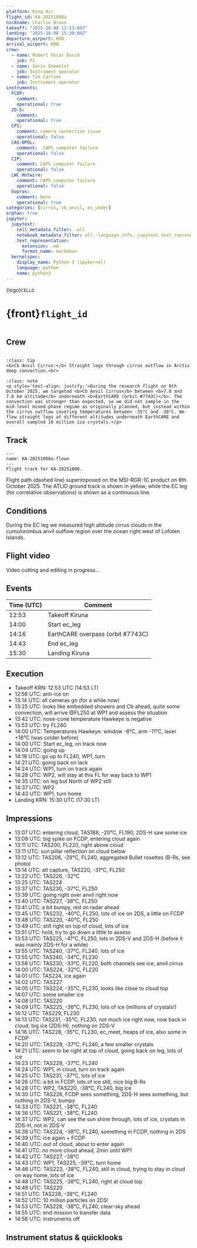 ```yaml
---
platform: King Air
flight_id: KA-20251008a
nickname: Charlie Bravo
takeoff: "2025-10-08 12:53:00Z"
landing: "2025-10-08 15:30:00Z"
departure_airport: KRN
arrival_airport: KRN
crew:
  - name: Robert Oscar David
    job: PI
  - name: Sorin Ghemulet
    job: Instrument operator
  - name: Tim Carlsen
    job: Instrument operator
instruments:
  FCDP:
    comment:
    operational: true
  2D-S:
    comment:
    operational: true
  CPI:
    comment: camera connection issue
    operational: false
  CAS-DPOL:
    comment:  CAPS computer failure
    operational: false
  CIP:
    comment: CAPS computer failure
    operational: false
  LWC Hotwire:
    comment: CAPS computer failure
    operational: false
  Gopros:
    comment: None
    operational: true
categories: [cirrus, cb_anvil, ec_under]
orphan: true
jupyter:
  jupytext:
    cell_metadata_filter: -all
    notebook_metadata_filter: all,-language_info,-jupytext.text_representation.format_version,-jupytext.text_representation.jupytext_version
    text_representation:
      extension: .md
      format_name: markdown
  kernelspec:
    display_name: Python 3 (ipykernel)
    language: python
    name: python3
---
```


{logo}`CELLO`

# {front}`flight_id`

```{badges}
```

## Crew

```{crew-list}
```

```{admonition} EarthCARE target scenarios
:class: tip
<b>Cb Anvil Cirrus:</b> Straight legs through cirrus outflow in Arctic deep convection.<br>
```


```{admonition} Flight summary
:class: note
<p style='text-align: justify;'>During the research flight on 8th October 2025, we targeted <b>Cb Anvil Cirrus</b> between <b>7.0 and 7.6 km altitude</b> underneath <b>EarthCARE (orbit #7743C)</b>. The convection was stronger than expected, so we did not sample in the mid-level mixed-phase regime as originally planned, but instead within the cirrus outflow covering temperatures between -35°C and -38°C. We flew straight legs at different altitudes underneath EarthCARE and overall sampled 10 million ice crystals.</p>
```


## Track

```{figure} ../figures/KA-20251008a/KA-20251008a_7743C.png
---
name: KA-20251008a-flown
---
Flight track for KA-20251008.
```
Flight path (dashed line) superimposed on the MSI-RGR-1C product on 8th October 2025. The ATLID ground track is shown in yellow, while the EC leg (for correlative observations) is shown as a continuous line.



## Conditions

During the EC leg we measured high altitude cirrus clouds in the cumulonimbus anvil outflow region over the ocean right west of Lofoten Islands. 

## Flight video

Video cutting and editing in progress...


## Events

Time (UTC) | Comment
-------------| -----
12:53 | Takeoff Kiruna
14:00 | Start ec_leg
14:16 | EarthCARE overpass (orbit #7743C)
14:43 | End ec_leg
15:30 | Landing Kiruna


## Execution

- Takeoff KRN: 12:53 UTC (14:53 LT)
- 12:56 UTC: anti-ice on
- 13:14 UTC: all cameras go (for a while now)
- 13:25 UTC: looks like embedded showers and Cb ahead, quite some convection, will arrive @FL250 at WP1 and assess the situation
- 13:42 UTC: nose-cone temperature Hawkeye is negative
- 13:53 UTC: try FL240
- 14:00 UTC: Temperatures Hawkeye: window -8°C, arm -11°C, laser +18°C (was colder before)
- 14:00 UTC: Start ec_leg, on track now
- 14:04 UTC: going up
- 14:18 UTC: go up to FL240, WP1, turn
- 14:21 UTC: going back on lack
- 14:24 UTC: WP1, turn on track again
- 14:28 UTC: WP2, will stay at this FL for way back to WP1
- 14:35 UTC: on leg but North of WP2 still
- 14:37 UTC: WP2
- 14:43 UTC: WP1, turn home
- Landing KRN: 15:30 UTC (17:30 LT)


## Impressions

- 13:07 UTC: entering cloud, TAS188, -20°C, FL190, 2DS-H saw some ice
- 13:09 UTC: big spike on FCDP, entering cloud again
- 13:11 UTC: TAS200, FL220, right above cloud
- 13:11 UTC: sun pillar reflection on cloud below
- 13:12 UTC: TAS206, -29°C, FL240, aggregated Bullet rosettes (B-Rs, see photo)
- 13:14 UTC: alt capture, TAS220, -31°C, FL250
- 13:22 UTC: TAS226, -32°C
- 13:25 UTC: TAS224
- 13:37 UTC: TAS230, -37°C, FL250
- 13:39 UTC: going right over anvil right now
- 13:40 UTC: TAS227, -38°C, FL250
- 13:41 UTC: a bit bumpy, red on radar ahead
- 13:45 UTC: TAS232, -40°C, FL250, lots of ice on 2DS, a little on FCDP
- 13:48 UTC: TAS220, -40°C, FL250
- 13:49 UTC: still right on top of cloud, lots of ice
- 13:51 UTC: hold, try to go down a little to assess
- 13:53 UTC: TAS225, -41°C, FL250, lots in 2DS-V and 2DS-H (before it was mainly 2DS-H for a while)
- 13:55 UTC: TAS240, -37°C, FL240, lots of ice
- 13:55 UTC: TAS240, -34°C, FL230
- 13:58 UTC: TAS230, -33°C, FL220, both channels see ice, anvil cirrus
- 14:00 UTC: TAS224, -32°C, FL220
- 14:01 UTC: TAS224, ice again
- 14:02 UTC: TAS227
- 14:05 UTC: TAS224, -35°C, FL230, looks like close to cloud top
- 14:07 UTC: some smaller ice
- 14:08 UTC: TAS220
- 14:09 UTC: TAS225, -36°C, FL230, lots of ice (millions of crystals!)
- 14:12 UTC: TAS229, FL230
- 14:13 UTC: TAS231, -35°C, FL230, not much ice right now, now back in cloud, big ice (2DS-H), nothing on 2DS-V
- 14:16 UTC: TAS228, -35°C, FL230, ec_meet, heaps of ice, also some in FCDP
- 14:20 UTC: TAS229, -37°C, FL240, a few smaller crystals
- 14:21 UTC: seem to be right at top of cloud, going back on leg, lots of ice
- 14:23 UTC: TAS229, -37°C, FL240
- 14:24 UTC: WP1, in cloud, turn on track again
- 14:25 UTC: TAS231, -37°C, lots of ice
- 14:26 UTC: a bit in FCDP, lots of ice still, nice big B-Rs
- 14:28 UTC: WP2, TAS220, -38°C, FL240, big ice
- 14:30 UTC: TAS226, FCDP sees something, 2DS-H sees something, but nothing in 2DS-V, bumpy
- 14:33 UTC: TAS221, -38°C, FL240
- 14:36 UTC: TAS221, -38°C, FL240
- 14:37 UTC: WP2, can see the sun shine through, lots of ice, crystals in 2DS-H, not in 2DS-V
- 14:38 UTC: TAS224, -38°C, FL240, something in FCDP, nothing in 2DS
- 14:39 UTC: ice again + FCDP
- 14:40 UTC: out of cloud, about to enter again
- 14:41 UTC: no more cloud ahead, 2min until WP1
- 14:42 UTC: TAS227, -38°C
- 14:43 UTC: WP1, TAS225, -39°C, turn home
- 14:46 UTC: TAS223, -38°C, FL240, still in cloud, trying to stay in cloud on way home, lots of ice
- 14:48 UTC: TAS225, -38°C, FL240, right at cloud top
- 14:49 UTC: TAS220
- 14:51 UTC: TAS228, -38°C, FL240
- 14:52 UTC: 10 million particles on 2DS!
- 14:53 UTC: TAS228, -38°C, FL240, clear-sky ahead
- 14:55 UTC: end mission to transfer data
- 14:56 UTC: instruments off

## Instrument status & quicklooks
```{instrument-table}
```

